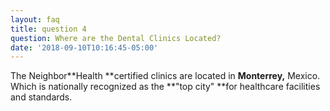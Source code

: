 ```yaml
---
layout: faq
title: question 4
question: Where are the Dental Clinics Located?
date: '2018-09-10T10:16:45-05:00'
---
```

The Neighbor**Health **certified clinics are located in **Monterrey,** Mexico. Which is nationally recognized as the **"top city" **for healthcare facilities and standards.
